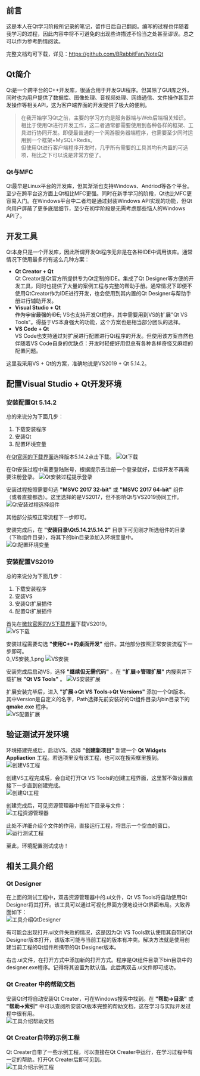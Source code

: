 <!--
author: BRabbitFan
date: 2021-05-24
title: Qt开发库简介与环境配置
tags: Qt,学习笔记
category: Qt学习笔记
status: publish
summary: 本文简单介绍Qt，包括安装配置以及基本的测试，不涉及其本身的理论知识。
-->

<div id="前言"></div>

## 前言

这是本人在Qt学习阶段所记录的笔记，留作日后自己翻阅。编写的过程也伴随着我学习的过程，因此内容中将不可避免的出现些许描述不恰当之处甚至谬误。总之可以作为参考酌情阅读。

完整文档均可下载，详见：https://github.com/BRabbitFan/NoteQt

<div id="Qt简介"></div>

## Qt简介

Qt是一个跨平台的C++开发库，很适合用于开发GUI程序。但其除了GUI库之外，同时也为用户提供了数据库、图像处理、音视频处理、网络通信、文件操作甚至并发操作等相关API，这为客户端界面的开发提供了极大的便利。

> 在我开始学习Qt之前，主要的学习方向是服务器端与Web后端相关知识。相比于使用Qt进行开发工作，这二者通常都需要使用到各种各样的框架、工具进行协同开发。即便最普通的一个网游服务器端程序，也需要至少同时运用到一个框架+MySQL+Redis。  
> 但使用Qt进行客户端程序开发时，几乎所有需要的工具其均有内置的可选项，相比之下可以说是非常方便了。

<!-- <div id="Qt简介"></div> -->

### Qt与MFC
Qt最早是Linux平台的开发库，但其渐渐也支持Windows、Andriod等各个平台。至少在跨平台这方面上Qt相比MFC更强。同时在新手学习的阶段，Qt也比MFC更容易入门。在Windows平台中二者均是通过封装Windows API实现的功能，但Qt向用户屏蔽了更多底层细节，至少在初学阶段是无需考虑那些恼人的Windows API了。

<div id="开发工具"></div>

## 开发工具

Qt本身只是一个开发库，因此所谓开发Qt程序无非是在各种IDE中调用该库。通常情况下使用最多的有这么几种方案：  

- **Qt Creator + Qt**   
Qt Creator是Qt官方所提供专为Qt定制的IDE。集成了Qt Designer等方便的开发工具，同时也提供了大量的案例工程与完整的帮助手册。通常情况下即便不使用QtCreator作为IDE进行开发，也会使用到其内置的Qt Designer与帮助手册进行辅助开发。
- **Visual Studio + Qt**  
~~作为宇宙最强的IDE,~~ VS也支持开发Qt程序，其中需要用到VS的扩展"Qt VS Tools"。得益于VS本身强大的功能，这个方案也是相当部分团队的选择。
- **VS Code + Qt**  
VS Code也支持通过对扩展进行配置进行Qt程序的开发。但使用该方案自然也伴随着VS Code自身的优缺点：开发时轻便好用但总有各种各样奇怪又麻烦的配置问题。

这里我采用VS + Qt的方案，准确地说是VS2019 + Qt 5.14.2。

## 配置Visual Studio + Qt开发环境

### 安装配置Qt 5.14.2

总的来说分为下面几步：

1. 下载安装程序
2. 安装Qt
3. 配置环境变量

在[Qt官网的下载界面](https://download.qt.io/archive/qt/)选择版本5.14.2点击下载。 
![Qt下载](../.img/0_Qt安装_0.png)
 
在Qt安装过程中需要登陆账号，根据提示去注册一个登录就好，后续开发不再需要注册登录。
![Qt安装过程提示登录](../.img/0_Qt安装_1.png)

安装过程按照需要勾选 **"MSVC 2017 32-bit"** 或 **"MSVC 2017 64-bit"** 组件（或者直接都选）。这里选择的是VS2017，但不影响Qt与VS2019协同工作。  
![Qt安装过程选择组件](../.img/0_Qt安装_2.png)

其他部分按照正常流程下一步即可。  

安装完成后，在 **"安装目录\Qt5.14.2\5.14.2"** 目录下可见刚才所选组件的目录（下称组件目录），将其下的bin目录添加入环境变量中。  
![Qt配置环境变量](../.img/0_Qt安装_3.png)


### 安装配置VS2019

总的来说分为下面几步：

1. 下载安装程序
2. 安装VS
3. 安装Qt扩展插件
4. 配置Qt扩展插件

首先在[微软官网的VS下载界面](https://visualstudio.microsoft.com/zh-hans/vs/)下载VS2019。  
![VS下载](../.img/0_VS安装_0.png)

安装过程需要勾选 **"使用C++的桌面开发"** 组件。其他部分按照正常安装流程下一步即可。  
0_VS安装_1.png
![VS安装](../.img/0_VS安装_1.png)

安装完成后启动VS，选择 **"继续但无需代码"** 。在 **"扩展->管理扩展"** 内搜索并下载扩展 **"Qt VS Tools"** 。
![VS安装扩展](../.img/0_VS安装_2.png)

扩展安装完毕后，进入 **"扩展->Qt VS Tools->Qt Versions"** 添加一个Qt版本。其中Version是自定义的名字，Path选择先前安装好的Qt组件目录内bin目录下的 **qmake.exe** 程序。  
![VS配置扩展](../.img/0_VS安装_3.png)

## 验证测试开发环境

<div id="验证测试开发环境"></div>

环境搭建完成后，启动VS。选择 **"创建新项目"** 新建一个 **Qt Widgets Appliaction** 工程。若选项里没有该工程，也可以在搜索框里搜到。  
![创建VS工程](../.img/0_测试环境_0.png)

创建VS工程完成后，会自动打开Qt VS Tools的创建工程界面，这里暂不做设置直接下一步直到创建完成。  
![创建Qt工程](../.img/0_测试环境_1.png)

创建完成后，可见资源管理器中有如下目录与文件：  
![工程资源管理器](../.img/0_测试环境_2.png)

此处不详细介绍个文件的作用，直接运行工程，将显示一个空白的窗口。  
![运行测试工程](../.img/0_测试环境_3.png)

至此，环境配置测试成功！

## 相关工具介绍

<div id="相关工具介绍"></div>

### Qt Designer

在上面的测试工程中，双击资源管理器中的.ui文件，Qt VS Tools将自动使用Qt Designer将其打开。该工具可以通过可视化界面方便地设计Qt界面布局。大致界面如下：  
![工具介绍QtDesigner](../.img/0_工具介绍_0.png)

有可能会出现打开.ui文件失败的情况，这是因为Qt VS Tools默认使用其自带的Qt Designer版本打开，该版本可能与当前工程的版本有冲突。解决方法就是使用创建当前工程的Qt组件所携带的Qt Designer版本。  

右击.ui文件，在打开方式中添加新的打开方式。程序是Qt组件目录下bin目录中的designer.exe程序。记得将其设置为默认值。此后再双击.ui文件即可成功。

### Qt Creater 中的帮助文档

安装Qt时将自动安装Qt Creater，可在Windows搜索中找到。在 **"帮助->目录"** 或 **"帮助->索引"** 中可以查阅所安装Qt版本完整的帮助文档，这在学习与实际开发过程中很有用。  
![工具介绍帮助文档](../.img/0_工具介绍_1.png)

### Qt Creater自带的示例工程

Qt Creater自带了一些示例工程，可以直接在Qt Creater中运行，在学习过程中有一定的帮助。打开Qt Creater后即可见到。  
![工具介绍示例工程](../.img/0_工具介绍_2.png)